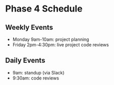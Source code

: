 # Phase 4 Schedule

## Weekly Events

- Monday 9am-10am: project planning
- Friday 2pm-4:30pm: live project code reviews

## Daily Events

- 9am: standup (via Slack)
- 9:30am: code reviews
